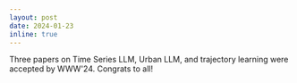 ```yaml
---
layout: post
date: 2024-01-23
inline: true
---
```

Three papers on Time Series LLM, Urban LLM, and trajectory learning were accepted by WWW'24. Congrats to all!
